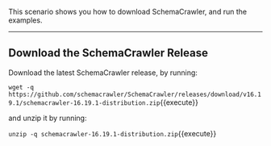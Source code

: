 This scenario shows you how to download SchemaCrawler, and run the examples.

-----

## Download the SchemaCrawler Release
Download the latest SchemaCrawler release, by running:

`wget -q  https://github.com/schemacrawler/SchemaCrawler/releases/download/v16.19.1/schemacrawler-16.19.1-distribution.zip`{{execute}}

and unzip it by running:

`unzip -q schemacrawler-16.19.1-distribution.zip`{{execute}}
